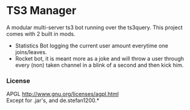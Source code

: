 TS3 Manager
===========

A modular multi-server ts3 bot running over the ts3query.
This project comes with 2 built in mods.
- Statistics Bot logging the current user amount everytime one joins/leaves.
- Rocket bot, it is meant more as a joke and will throw a user through every (non) taken channel in a blink of a second and then kick him.

### License
APGL http://www.gnu.org/licenses/agpl.html  
Except for .jar's, and de.stefan1200.*
